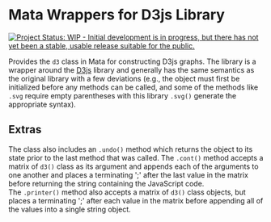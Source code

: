 # Mata Wrappers for D3js Library

[![Project Status: WIP - Initial development is in progress, but there has not yet been a stable, usable release suitable for the public.](http://www.repostatus.org/badges/latest/wip.svg)](http://www.repostatus.org/#wip)

Provides the `d3` class in Mata for constructing D3js graphs.  The library is a wrapper around the [D3js](http://www.d3js.org) library and generally has the same semantics as the original library with a few deviations (e.g., the object must first be initialized before any methods can be called, and some of the methods like `.svg` require empty parentheses with this library `.svg()` generate the appropriate syntax).  


## Extras
The class also includes an `.undo()` method which returns the object to its state prior to the last method that was called.
The `.cont()` method accepts a matrix of `d3()` class as its argument and appends each of the arguments to one another and places a terminating ';' after the last value in the matrix before returning the string containing the JavaScript code.  
The `.printer()` method also accepts a matrix of `d3()` class objects, but places a terminating ';' after each value in the matrix before appending all of the values into a single string object.   









